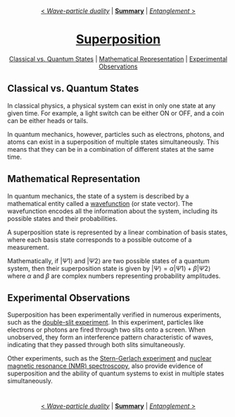 <div align="center">

[< *Wave-particle duality*](1.1.wave-particle_duality.md) | [**Summary**](0.0.intro.md#summary) | [*Entanglement* >](1.3.entanglement.md)

#
# [Superposition](https://en.wikipedia.org/wiki/Quantum_superposition)

[Classical vs. Quantum States](#classical-vs-quantum-states) |
[Mathematical Representation](#mathematical-representation) | 
[Experimental Observations](#experimental-observations)
</div>

## Classical vs. Quantum States

In classical physics, a physical system can exist in only one state at any given time. For example, a light switch can be either ON or OFF, and a coin can be either heads or tails.

In quantum mechanics, however, particles such as electrons, photons, and atoms can exist in a superposition of multiple states simultaneously. This means that they can be in a combination of different states at the same time.

## Mathematical Representation

In quantum mechanics, the state of a system is described by a mathematical entity called a [wavefunction](https://en.wikipedia.org/wiki/Wave_function) (or state vector). The wavefunction encodes all the information about the system, including its possible states and their probabilities.

A superposition state is represented by a linear combination of basis states, where each basis state corresponds to a possible outcome of a measurement.

Mathematically, if $|\Psi{1}\rangle$ and $|\Psi{2}\rangle$ are two possible states of a quantum system, then their superposition state is given by $|\Psi\rangle = \alpha|\Psi{1}\rangle + \beta|\Psi{2}\rangle$ where $\alpha$ and $\beta$ are complex numbers representing probability amplitudes.

## Experimental Observations

Superposition has been experimentally verified in numerous experiments, such as the [double-slit experiment](https://en.wikipedia.org/wiki/Double-slit_experiment). In this experiment, particles like electrons or photons are fired through two slits onto a screen. When unobserved, they form an interference pattern characteristic of waves, indicating that they passed through both slits simultaneously.

Other experiments, such as the [Stern-Gerlach experiment](https://en.wikipedia.org/wiki/Stern%E2%80%93Gerlach_experiment) and [nuclear magnetic resonance (NMR) spectroscopy](https://en.wikipedia.org/wiki/Nuclear_magnetic_resonance_spectroscopy#:~:text=Nuclear%20magnetic%20resonance%20spectroscopy%2C%20most,in%20an%20external%20magnetic%20field.), also provide evidence of superposition and the ability of quantum systems to exist in multiple states simultaneously.

<div align="center">

#
[< *Wave-particle duality*](1.1.wave-particle_duality.md) | [**Summary**](0.0.intro.md#summary) | [*Entanglement* >](1.3.entanglement.md)

</div>
